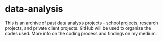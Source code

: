 # data-analysis
This is an archive of past data analysis projects -  school projects, research projects, and private client projects. 
GitHub will be used to organize the codes used.
More info on the coding process and findings on my medium. 
